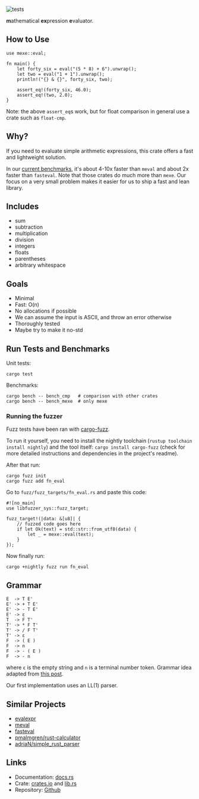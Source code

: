 ![tests](https://github.com/yds12/mexe/actions/workflows/unit.yml/badge.svg)

**m**athematical **ex**pression **e**valuator.

## How to Use

    use mexe::eval;

    fn main() {
        let forty_six = eval("(5 * 8) + 6").unwrap();
        let two = eval("1 + 1").unwrap();
        println!("{} & {}", forty_six, two);

        assert_eq!(forty_six, 46.0);
        assert_eq!(two, 2.0);
    }

Note: the above `assert_eq`s work, but for float comparison in general use a
crate such as `float-cmp`.

## Why?

If you need to evaluate simple arithmetic expressions, this crate offers a fast
and lightweight solution.

In our [current benchmarks](https://github.com/yds12/mexe/actions/workflows/bench.yml),
it's about 4-10x faster than `meval` and about 2x
faster than `fasteval`. Note that those crates do much more than `mexe`. Our focus
on a very small problem makes it easier for us to ship a fast and lean library.

## Includes

- sum
- subtraction
- multiplication
- division
- integers
- floats
- parentheses
- arbitrary whitespace

## Goals

- Minimal
- Fast: O(n)
- No allocations if possible
- We can assume the input is ASCII, and throw an error otherwise
- Thoroughly tested
- Maybe try to make it no-std

## Run Tests and Benchmarks

Unit tests:

    cargo test

Benchmarks:

    cargo bench -- bench_cmp   # comparison with other crates
    cargo bench -- bench_mexe  # only mexe

### Running the fuzzer

Fuzz tests have been ran with [cargo-fuzz](https://github.com/rust-fuzz/cargo-fuzz).

To run it yourself, you need to install the nightly toolchain
(`rustup toolchain install nightly`) and the tool itself:
`cargo install cargo-fuzz` (check for more detailed instructions and
dependencies in the project's readme).

After that run:

    cargo fuzz init
    cargo fuzz add fn_eval

Go to `fuzz/fuzz_targets/fn_eval.rs` and paste this code:

    #![no_main]
    use libfuzzer_sys::fuzz_target;

    fuzz_target!(|data: &[u8]| {
        // fuzzed code goes here
        if let Ok(text) = std::str::from_utf8(data) {
            let _ = mexe::eval(text);
        }
    });

Now finally run:

    cargo +nightly fuzz run fn_eval

## Grammar

    E  -> T E'
    E' -> + T E'
    E' -> - T E'
    E' -> ε
    T  -> F T'
    T' -> * F T'
    T' -> / F T'
    T' -> ε
    F  -> ( E )
    F  -> n
    F  -> - ( E )
    F  -> - n

where `ε` is the empty string and `n` is a terminal number token. Grammar idea
adapted from [this post](https://stackoverflow.com/a/23845375).

Our first implementation uses an LL(1) parser.

## Similar Projects

- [evalexpr](https://crates.io/crates/evalexpr)
- [meval](https://crates.io/crates/meval)
- [fasteval](https://crates.io/crates/fasteval)
- [pmalmgren/rust-calculator](https://github.com/pmalmgren/rust-calculator)
- [adriaN/simple_rust_parser](https://github.com/adrianN/simple_rust_parser)

## Links

* Documentation: [docs.rs](https://docs.rs/mexe/latest)
* Crate: [crates.io](https://crates.io/crates/mexe) and [lib.rs](https://lib.rs/crates/mexe)
* Repository: [Github](https://github.com/yds12/mexe)
